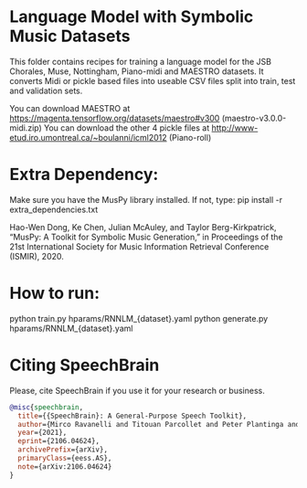 # Language Model with Symbolic Music Datasets
This folder contains recipes for training a language model for the JSB Chorales, Muse, Nottingham, Piano-midi and MAESTRO datasets.
It converts Midi or pickle based files into useable CSV files split into train, test and validation sets.

You can download MAESTRO at https://magenta.tensorflow.org/datasets/maestro#v300 (maestro-v3.0.0-midi.zip)
You can download the other 4 pickle files at http://www-etud.iro.umontreal.ca/~boulanni/icml2012 (Piano-roll)

# Extra Dependency:
Make sure you have the MusPy library installed. If not, type:
pip install -r extra_dependencies.txt

Hao-Wen Dong, Ke Chen, Julian McAuley, and Taylor Berg-Kirkpatrick, “MusPy: A Toolkit for Symbolic Music Generation,” in Proceedings of the 21st International Society for Music Information Retrieval Conference (ISMIR), 2020.

# How to run:
python train.py hparams/RNNLM_{dataset}.yaml
python generate.py hparams/RNNLM_{dataset}.yaml

# **Citing SpeechBrain**
Please, cite SpeechBrain if you use it for your research or business.

```bibtex
@misc{speechbrain,
  title={{SpeechBrain}: A General-Purpose Speech Toolkit},
  author={Mirco Ravanelli and Titouan Parcollet and Peter Plantinga and Aku Rouhe and Samuele Cornell and Loren Lugosch and Cem Subakan and Nauman Dawalatabad and Abdelwahab Heba and Jianyuan Zhong and Ju-Chieh Chou and Sung-Lin Yeh and Szu-Wei Fu and Chien-Feng Liao and Elena Rastorgueva and François Grondin and William Aris and Hwidong Na and Yan Gao and Renato De Mori and Yoshua Bengio},
  year={2021},
  eprint={2106.04624},
  archivePrefix={arXiv},
  primaryClass={eess.AS},
  note={arXiv:2106.04624}
}
```